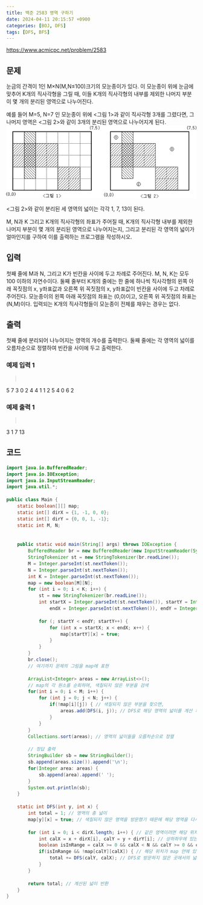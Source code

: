 ```yaml
---
title: 백준 2583 영역 구하기
date: 2024-04-11 20:15:57 +0900
categories: [BOJ, DFS]
tags: [DFS, BFS]
---
```


<https://www.acmicpc.net/problem/2583>

## 문제
눈금의 간격이 1인 M×N(M,N≤100)크기의 모눈종이가 있다. 이 모눈종이 위에 눈금에 맞추어 K개의 직사각형을 그릴 때, 이들 K개의 직사각형의 내부를 제외한 나머지 부분이 몇 개의 분리된 영역으로 나누어진다.

예를 들어 M=5, N=7 인 모눈종이 위에 <그림 1>과 같이 직사각형 3개를 그렸다면, 그 나머지 영역은 <그림 2>와 같이 3개의 분리된 영역으로 나누어지게 된다.
![](/imgs/영역구하기_1.png)

<그림 2>와 같이 분리된 세 영역의 넓이는 각각 1, 7, 13이 된다.

M, N과 K 그리고 K개의 직사각형의 좌표가 주어질 때, K개의 직사각형 내부를 제외한 나머지 부분이 몇 개의 분리된 영역으로 나누어지는지, 그리고 분리된 각 영역의 넓이가 얼마인지를 구하여 이를 출력하는 프로그램을 작성하시오.

## 입력
첫째 줄에 M과 N, 그리고 K가 빈칸을 사이에 두고 차례로 주어진다. M, N, K는 모두 100 이하의 자연수이다. 둘째 줄부터 K개의 줄에는 한 줄에 하나씩 직사각형의 왼쪽 아래 꼭짓점의 x, y좌표값과 오른쪽 위 꼭짓점의 x, y좌표값이 빈칸을 사이에 두고 차례로 주어진다. 모눈종이의 왼쪽 아래 꼭짓점의 좌표는 (0,0)이고, 오른쪽 위 꼭짓점의 좌표는(N,M)이다. 입력되는 K개의 직사각형들이 모눈종이 전체를 채우는 경우는 없다.

## 출력
첫째 줄에 분리되어 나누어지는 영역의 개수를 출력한다. 둘째 줄에는 각 영역의 넓이를 오름차순으로 정렬하여 빈칸을 사이에 두고 출력한다.

### 예제 입력 1
> <pre>
5 7 3
0 2 4 4
1 1 2 5
4 0 6 2
> </pre>

### 예제 출력 1
> <pre>
3
1 7 13
> </pre>

## 코드
```java
import java.io.BufferedReader;
import java.io.IOException;
import java.io.InputStreamReader;
import java.util.*;

public class Main {
    static boolean[][] map;
    static int[] dirX = {1, -1, 0, 0};
    static int[] dirY = {0, 0, 1, -1};
    static int M, N;


    public static void main(String[] args) throws IOException {
        BufferedReader br = new BufferedReader(new InputStreamReader(System.in));
        StringTokenizer st = new StringTokenizer(br.readLine());
        M = Integer.parseInt(st.nextToken());
        N = Integer.parseInt(st.nextToken());
        int K = Integer.parseInt(st.nextToken());
        map = new boolean[M][N];
        for (int i = 0; i < K; i++) {
            st = new StringTokenizer(br.readLine());
            int startX = Integer.parseInt(st.nextToken()), startY = Integer.parseInt(st.nextToken()),
                endX = Integer.parseInt(st.nextToken()), endY = Integer.parseInt(st.nextToken());

            for (; startY < endY; startY++) {
                for (int x = startX; x < endX; x++) {
                    map[startY][x] = true;
                }
            }
        }
        br.close();
        // 여기까지 문제의 그림을 map에 표현

        ArrayList<Integer> areas = new ArrayList<>();
        // map의 각 원소를 순회하며, 색칠되지 않은 부분을 검색
        for(int i = 0; i < M; i++) {
            for (int j = 0; j < N; j++) {
                if(!map[i][j]) { // 색칠되지 않은 부분을 찾으면,
                    areas.add(DFS(i, j)); // DFS로 해당 영역의 넓이를 계산 후 areas list에 추가
                }
            }
        }
        Collections.sort(areas); // 영역의 넓이들을 오름차순으로 정렬

        // 정답 출력
        StringBuilder sb = new StringBuilder();
        sb.append(areas.size()).append('\n');
        for(Integer area: areas) {
            sb.append(area).append(' ');
        }
        System.out.println(sb);
    }

    static int DFS(int y, int x) {
        int total = 1; // 영역의 총 넓이
        map[y][x] = true; // 색칠되지 않은 영역을 방문했기 때문에 해당 영역을 다시 방문하지 않기 위해 색칠해주기

        for (int i = 0; i < dirX.length; i++) { // 같은 영역이려면 해당 위치에서 상하좌우에 있는 위치를 검사해야 한다.
            int calX = x + dirX[i], calY = y + dirY[i]; // 상하좌우에 있는 위치의 x, y 좌표 계산
            boolean isInRange = calX >= 0 && calX < N && calY >= 0 && calY < M; // Out of bounds가 발생하지 않기 위해 계산된 위치가 map의 범위 안에 있는 지 확인
            if(isInRange && !map[calY][calX]) { // 해당 위치가 map 안에 있는 위치인지 그리고 색칠되지 않은 공간 중 방문하지 않은 곳인지 확인
                total += DFS(calY, calX); // DFS로 방문하지 않은 곳에서의 넓이를 계산 후 total에 더함
            }
        }

        return total; // 계산된 넓이 반환
    }
}
```
